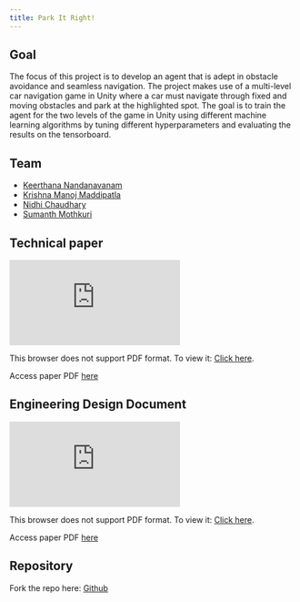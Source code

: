 ```yaml
---
title: Park It Right!
---
```


## Goal
The focus of this project is to develop an agent that is adept in obstacle avoidance and seamless navigation. The project makes use of a multi-level car navigation game in Unity where a car must navigate through fixed and moving obstacles and park at the highlighted spot. The goal is to train the agent for the two levels of the game in Unity using different machine learning algorithms by tuning different hyperparameters and evaluating the results on the tensorboard.

## Team
* [Keerthana Nandanavanam](https://www.linkedin.com/in/keerthana-nandanavanam/)
* [Krishna Manoj Maddipatla](https://www.linkedin.com/in/krishna-manoj-maddipatla/)
* [Nidhi Chaudhary](https://www.linkedin.com/in/nidhi86/)
* [Sumanth Mothkuri](https://www.linkedin.com/in/sumanth-mothkuri/)

## Technical paper

<object data="https://usc-csci527-spring2021.github.io/Park-It-Right-/TechnicalPaper.pdf" type="application/pdf" width="500px" height="500px">
    <embed src="https://usc-csci527-spring2021.github.io/Park-It-Right-/TechnicalPaper.pdf">
        <p>This browser does not support PDF format. To view it: <a href="https://usc-csci527-spring2021.github.io/Park-It-Right-/TechnicalPaper.pdf">Click here</a>.</p>
    </embed>
</object>

Access paper PDF [here](https://usc-csci527-spring2021.github.io/Park-It-Right-/TechnicalPaper.pdf)

## Engineering Design Document

<object data="https://usc-csci527-spring2021.github.io/Park-It-Right-/EDD_Midterm.pdf" type="application/pdf" width="500px" height="500px">
    <embed src="https://usc-csci527-spring2021.github.io/Park-It-Right-/EDD_Midterm.pdf">
        <p>This browser does not support PDF format. To view it: <a href="https://usc-csci527-spring2021.github.io/Park-It-Right-/EDD_Midterm.pdf">Click here</a>.</p>
    </embed>
</object>

Access paper PDF [here](https://usc-csci527-spring2021.github.io/Park-It-Right-/EDD_Midterm.pdf)


## Repository

Fork the repo here: [Github](https://github.com/USC-CSCI527-Spring2021/Park-It-Right-)
